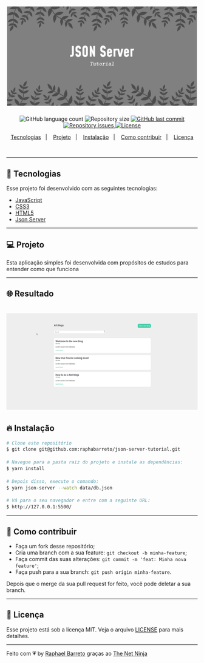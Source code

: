 <h1 align="center">
  <img alt="UI Clone" title="#delicinha" src=".github/logo.png" width="500px" />
  <br/>
</h1>

<p align="center">
  <img alt="GitHub language count" src="https://img.shields.io/github/languages/count/raphabarreto/json-server-tutorial">

  <img alt="Repository size" src="https://img.shields.io/github/repo-size/raphabarreto/json-server-tutorial">

  <a href="https://github.com/raphabarreto/json-server-tutorial/commits/master">
    <img alt="GitHub last commit" src="https://img.shields.io/github/last-commit/raphabarreto/json-server-tutorial">
  </a>

  <a href="https://github.com/raphabarreto/json-server-tutorial/issues">
    <img alt="Repository issues" src="https://img.shields.io/github/issues/raphabarreto/json-server-tutorial">
  </a>

  <a href="https://github.com/raphabarreto/json-server-tutorial/blob/master/LICENSE.md">
    <img alt="License" src="https://img.shields.io/badge/license-MIT-brightgreen">
  <a>
</p>


<p align="center">
  <a href="#-tecnologias">Tecnologias</a>&nbsp;&nbsp;&nbsp;|&nbsp;&nbsp;&nbsp;
  <a href="#-projeto">Projeto</a>&nbsp;&nbsp;&nbsp;|&nbsp;&nbsp;&nbsp;
  <a href="#-instalação">Instalação</a>&nbsp;&nbsp;&nbsp;|&nbsp;&nbsp;&nbsp;
  <a href="#-instalação">Como contribuir</a>&nbsp;&nbsp;&nbsp;|&nbsp;&nbsp;&nbsp;
  <a href="#-licença">Licença</a>
</p>

<br>


---


## 🚀 Tecnologias

Esse projeto foi desenvolvido com as seguintes tecnologias:

- [JavaScript](https://www.javascript.com/)
- [CSS3](https://www.w3schools.com/css/default.asp)
- [HTML5](https://html.com/html5/)
- [Json Server](https://github.com/typicode/json-server)

---
## 💻 Projeto
Esta aplicação simples foi desenvolvida com propósitos de estudos para entender como que funciona

---

## 🌐 Resultado
<h1 align="center">
    <img alt="Json Server" title="#delicinha" src=".github/json-server.gif" />
</h1>

## 🔥 Instalação

```bash
# Clone este repositório
$ git clone git@github.com:raphabarreto/json-server-tutorial.git

# Navegue para a pasta raiz do projeto e instale as dependências:
$ yarn install

# Depois disso, execute o comando:
$ yarn json-server --watch data/db.json

# Vá para o seu navegador e entre com a seguinte URL:
$ http://127.0.0.1:5500/

```
---
## 🤔 Como contribuir

- Faça um fork desse repositório;
- Cria uma branch com a sua feature: `git checkout -b minha-feature`;
- Faça commit das suas alterações: `git commit -m 'feat: Minha nova feature'`;
- Faça push para a sua branch: `git push origin minha-feature`.

Depois que o merge da sua pull request for feito, você pode deletar a sua branch.

---
## 🧾 Licença

Esse projeto está sob a licença MIT. Veja o arquivo [LICENSE](LICENSE.md) para mais detalhes.

---

Feito com 💗 by [Raphael Barreto](https://bit.ly/contato-linkedin) graças ao [The Net Ninja](https://www.youtube.com/watch?v=mAqYJF-yxO8&list=PL4cUxeGkcC9i2v2ZqJgydXIcRq_ZizIdD)
